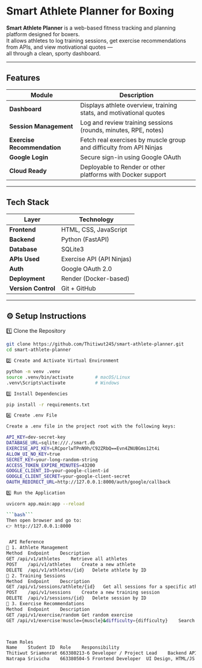 # Smart Athlete Planner for Boxing

**Smart Athlete Planner** is a web-based fitness tracking and planning platform designed for boxers.  
It allows athletes to log training sessions, get exercise recommendations from APIs, and view motivational quotes —  
all through a clean, sporty dashboard.

---

##  Features

| Module | Description |
|---------|--------------|
|  **Dashboard** | Displays athlete overview, training stats, and motivational quotes |
|  **Session Management** | Log and review training sessions (rounds, minutes, RPE, notes) |
|  **Exercise Recommendation** | Fetch real exercises by muscle group and difficulty from API Ninjas |
|  **Google Login** | Secure sign-in using Google OAuth |
|  **Cloud Ready** | Deployable to Render or other platforms with Docker support |

---

## Tech Stack

| Layer | Technology |
|-------|-------------|
| **Frontend** | HTML, CSS, JavaScript |
| **Backend** | Python (FastAPI) |
| **Database** | SQLite3 |
| **APIs Used** | Exercise API (API Ninjas)|
| **Auth** | Google OAuth 2.0 |
| **Deployment** | Render (Docker-based) |
| **Version Control** | Git + GitHub |

---

## ⚙️ Setup Instructions

1️⃣ Clone the Repository

```bash
git clone https://github.com/Thitiwut245/smart-athlete-planner.git
cd smart-athlete-planner

2️⃣ Create and Activate Virtual Environment

python -m venv .venv
source .venv/bin/activate        # macOS/Linux
.venv\Scripts\activate           # Windows

3️⃣ Install Dependencies

pip install -r requirements.txt

4️⃣ Create .env File

Create a .env file in the project root with the following keys:

API_KEY=dev-secret-key
DATABASE_URL=sqlite:///./smart.db
EXERCISE_API_KEY=LRCporlwTPnN9h/C92ZRbQ==Evn4ZNUBGms12t4i
ALLOW_UI_NO_KEY=true
SECRET_KEY=your-long-random-string
ACCESS_TOKEN_EXPIRE_MINUTES=43200
GOOGLE_CLIENT_ID=your-google-client-id
GOOGLE_CLIENT_SECRET=your-google-client-secret
OAUTH_REDIRECT_URL=http://127.0.0.1:8000/auth/google/callback

5️⃣ Run the Application

uvicorn app.main:app --reload

```bash```
Then open browser and go to:
👉 http://127.0.0.1:8000


 API Reference
🔹 1. Athlete Management
Method	Endpoint	Description
GET	/api/v1/athletes	Retrieve all athletes
POST	/api/v1/athletes	Create a new athlete
DELETE	/api/v1/athletes/{id}	Delete athlete by ID
🔹 2. Training Sessions
Method	Endpoint	Description
GET	/api/v1/sessions/athlete/{id}	Get all sessions for a specific athlete
POST	/api/v1/sessions	Create a new training session
DELETE	/api/v1/sessions/{id}	Delete session by ID
🔹 3. Exercise Recommendations
Method	Endpoint	Description
GET	/api/v1/exercise/random	Get random exercise
GET	/api/v1/exercise?muscle={muscle}&difficulty={difficulty}	Search exercises by muscle & difficulty



Team Roles
Name	Student ID	Role	Responsibility
Thitiwut Sriamonrat	663380213-6	Developer / Project Lead	Backend API, Database, Deployment
Natrapa Srivicha    663380504-5 Frontend Developer	UI Design, HTML/JS integration
